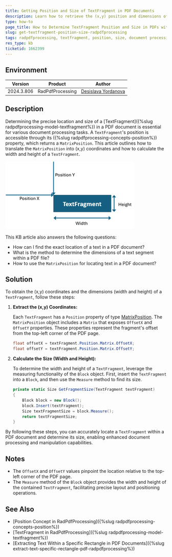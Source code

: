 ```yaml
---
title: Getting Position and Size of TextFragment in PDF Documents
description: Learn how to retrieve the (x,y) position and dimensions of a TextFragment within a PDF document using RadPdfProcessing.
type: how-to
page_title: How to Determine TextFragment Position and Size in PDFs with RadPdfProcessing
slug: get-textfragment-position-size-radpdfprocessing
tags: radpdfprocessing, textfragment, position, size, document processing
res_type: kb
ticketid: 1662399
---
```


## Environment

| Version | Product | Author | 
| --- | --- | ---- | 
| 2024.3.806| RadPdfProcessing |[Desislava Yordanova](https://www.telerik.com/blogs/author/desislava-yordanova)| 

## Description

Determining the precise location and size of a [TextFragment]({%slug radpdfprocessing-model-textfragment%}) in a PDF document is essential for various document processing tasks. A `TextFragment`'s position is accessible through its ({%slug radpdfprocessing-concepts-position%}) property, which returns a `MatrixPosition`. This article outlines how to translate the `MatrixPosition` into (x,y) coordinates and how to calculate the width and height of a `TextFragment`.

![TextFragment Position and Size](images/text-fragment-position-and-size.png)   

This KB article also answers the following questions:
- How can I find the exact location of a text in a PDF document?
- What is the method to determine the dimensions of a text segment within a PDF file?
- How to use the `MatrixPosition` for locating text in a PDF document?

## Solution

To obtain the (x,y) coordinates and the dimensions (width and height) of a `TextFragment`, follow these steps:

1. **Extract the (x,y) Coordinates:**
   
   Each `TextFragment` has a `Position` property of type [MatrixPosition](https://docs.telerik.com/devtools/document-processing/libraries/radpdfprocessing/concepts/position#matrixposition). The `MatrixPosition` object includes a `Matrix` that exposes `OffsetX` and `OffsetY` properties. These properties represent the fragment's offset from the top-left corner of the PDF page.

   ```csharp
   float offsetX = textFragment.Position.Matrix.OffsetX;
   float offsetY = textFragment.Position.Matrix.OffsetY;
   ```

2. **Calculate the Size (Width and Height):**
   
   To determine the width and height of a `TextFragment`, leverage the measuring functionality of the `Block` object. First, insert the `TextFragment` into a `Block`, and then use the `Measure` method to find its size.

   ```csharp
   private static Size GetFragmentSize(TextFragment textFragment)
   {
       Block block = new Block();
       block.Insert(textFragment);
       Size textFragmentSize = block.Measure();
       return textFragmentSize;
   }
   ```

By following these steps, you can accurately locate a `TextFragment` within a PDF document and determine its size, enabling enhanced document processing and manipulation capabilities.

## Notes

- The `OffsetX` and `OffsetY` values pinpoint the location relative to the top-left corner of the PDF page.
- The `Measure` method of the `Block` object provides the width and height of the contained `TextFragment`, facilitating precise layout and positioning operations.

## See Also

- [Position Concept in RadPdfProcessing]({%slug radpdfprocessing-concepts-position%})
- [TextFragment in RadPdfProcessing]({%slug radpdfprocessing-model-textfragment%})
- [Extracting Text Within a Specific Rectangle in PDF Documents]({%slug extract-text-specific-rectangle-pdf-radpdfprocessing%})
